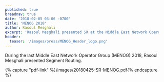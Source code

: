```yaml
---
published: true
breadnav: true
date: '2018-02-05 03:06 -0700'
title: 'MENOG 2018'
author: Rasoul Mesghali
excerpt: 'Rasoul Mesghali presented SR at the Middle East Network Operator Group.'
header:
  teaser: '/images/press/MENOG_Header_logo.png'
---    
```

During the last Middle East Network Operator Group (MENOG) 2018, Rasoul Mesghali presented Segment Routing.

{% capture "pdf-link" %}/images/20180425-SR-MENOG.pdf{% endcapture %}


<script src="{{ '/assets/js/pdfobject.min.js' | relative_url }}"></script>

<div class="fitvidsignore" id="pdf"></div>

<script>PDFObject.embed(" {{ pdf-link }} ", "#pdf", {height: "21.5em", width: "31.3em"});</script>

